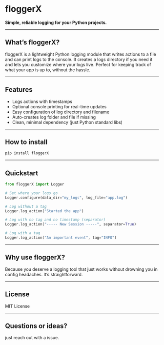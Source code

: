 # floggerX

**Simple, reliable logging for your Python projects.**

---

## What’s floggerX?

floggerX is a lightweight Python logging module that writes actions to a file and can print logs to the console. It creates a logs directory if you need it and lets you customize where your logs live. Perfect for keeping track of what your app is up to, without the hassle.

---

## Features

- Logs actions with timestamps
- Optional console printing for real-time updates
- Easy configuration of log directory and filename
- Auto-creates log folder and file if missing
- Clean, minimal dependency (just Python standard libs)

---

## How to install

```bash
pip install floggerX
````



---

## Quickstart

```python
from floggerX import Logger

# Set where your logs go
Logger.configure(data_dir="my_logs", log_file="app.log")

# Log without a tag
Logger.log_action("Started the app")

# Log with no tag and no timestamp (separator)
Logger.log_action("----- New Session -----", separator=True)

# Log with a tag
Logger.log_action("An important event", tag="INFO")
```

---

## Why use floggerX?

Because you deserve a logging tool that just works without drowning you in config headaches. It’s straightforward.

---

## License

MIT License

---

## Questions or ideas?

just reach out with a issue.

